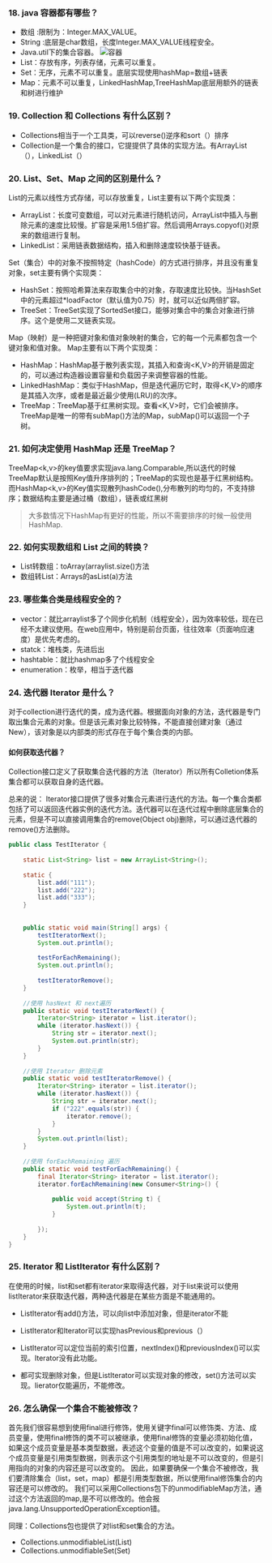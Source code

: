 ### 18. java 容器都有哪些？
- 数组 :限制为：Integer.MAX_VALUE。
- String :底层是char数组，长度Integer.MAX_VALUE线程安全。
- Java.util下的集合容器。
![容器](https://pic4.zhimg.com/80/v2-e015e094a5f1daca2507e094c3698d4f_hd.jpg "容器")
- List：存放有序，列表存储，元素可以重复。
- Set：无序，元素不可以重复。底层实现使用hashMap=数组+链表
- Map：元素不可以重复，LinkedHashMap,TreeHashMap底层用额外的链表和树进行维护
### 19. Collection 和 Collections 有什么区别？
- Collections相当于一个工具类，可以reverse()逆序和sort（）排序
- Collection是一个集合的接口，它提提供了具体的实现方法。有ArrayList（），LinkedList（）
### 20. List、Set、Map 之间的区别是什么？
List的元素以线性方式存储，可以存放重复，List主要有以下两个实现类：
- ArrayList：长度可变数组，可以对元素进行随机访问，ArrayList中插入与删除元素的速度比较慢。扩容是采用1.5倍扩容。然后调用Arrays.copyof()对原来的数组进行复制。
- LinkedList：采用链表数据结构，插入和删除速度较快基于链表。

Set（集合）中的对象不按照特定（hashCode）的方式进行排序，并且没有重复对象，set主要有俩个实现类：
- HashSet：按照哈希算法来存取集合中的对象，存取速度比较快。当HashSet中的元素超过*loadFactor（默认值为0.75）时，就可以近似两倍扩容。
- TreeSet：TreeSet实现了SortedSet接口，能够对集合中的集合对象进行排序。这个是使用二叉链表实现。
   
Map（映射）是一种把键对象和值对象映射的集合，它的每一个元素都包含一个键对象和值对象。 Map主要有以下两个实现类：
- HashMap：HashMap基于散列表实现，其插入和查询<K,V>的开销是固定的，可以通过构造器设置容量和负载因子来调整容器的性能。
- LinkedHashMap：类似于HashMap，但是迭代遍历它时，取得<K,V>的顺序是其插入次序，或者是最近最少使用(LRU)的次序。
- TreeMap：TreeMap基于红黑树实现。查看<K,V>时，它们会被排序。TreeMap是唯一的带有subMap()方法的Map，subMap()可以返回一个子树。
### 21. 如何决定使用 HashMap 还是 TreeMap？
TreeMap<k,v>的key值要求实现java.lang.Comparable,所以迭代的时候TreeMap默认是按照Key值升序排列的；TreeMap的实现也是基于红黑树结构。而HashMap<k,v>的Key值实现散列hashCode(),分布散列的均匀的，不支持排序；数据结构主要是通过桶（数组），链表或红黑树
> 大多数情况下HashMap有更好的性能，所以不需要排序的时候一般使用HashMap.    
### 22. 如何实现数组和 List 之间的转换？
- List转数组：toArray(arraylist.size()方法
- 数组转List：Arrays的asList(a)方法    
### 23. 哪些集合类是线程安全的？
- vector：就比arraylist多了个同步化机制（线程安全），因为效率较低，现在已经不太建议使用。在web应用中，特别是前台页面，往往效率（页面响应速度）是优先考虑的。
- statck：堆栈类，先进后出
- hashtable：就比hashmap多了个线程安全
- enumeration：枚举，相当于迭代器    
### 24. 迭代器 Iterator 是什么？
对于collection进行迭代的类，成为迭代器。根据面向对象的方法，迭代器是专门取出集合元素的对象。但是该元素对象比较特殊，不能直接创建对象（通过New），该对象是以内部类的形式存在于每个集合类的内部。   
#### 如何获取迭代器？
Collection接口定义了获取集合迭代器的方法（Iterator）所以所有Colletion体系集合都可以获取自身的迭代器。

总来的说：
Iterator接口提供了很多对集合元素进行迭代的方法。每一个集合类都包括了可以返回迭代器实例的迭代方法。迭代器可以在迭代过程中删除底层集合的元素，但是不可以直接调用集合的remove(Object obj)删除，可以通过迭代器的remove()方法删除。
```java
public class TestIterator {
	
	static List<String> list = new ArrayList<String>();
	
	static {
		list.add("111");
		list.add("222");
		list.add("333");
	}
	
 
	public static void main(String[] args) {
		testIteratorNext();
		System.out.println();
		
		testForEachRemaining();
		System.out.println();
		
		testIteratorRemove();
	}
	
	//使用 hasNext 和 next遍历 
	public static void testIteratorNext() {
		Iterator<String> iterator = list.iterator();
		while (iterator.hasNext()) {
			String str = iterator.next();
			System.out.println(str);
		}
	}
	
	//使用 Iterator 删除元素 
	public static void testIteratorRemove() {
		Iterator<String> iterator = list.iterator();
		while (iterator.hasNext()) {
			String str = iterator.next();
			if ("222".equals(str)) {
				iterator.remove();
			}
		}
		System.out.println(list);
	}
	
	//使用 forEachRemaining 遍历
	public static void testForEachRemaining() {
		final Iterator<String> iterator = list.iterator();
		iterator.forEachRemaining(new Consumer<String>() {
 
			public void accept(String t) {
				System.out.println(t);
			}
			
		});
	}
}

```
### 25. Iterator 和 ListIterator 有什么区别？
在使用的时候，list和set都有iterator来取得迭代器，对于list来说可以使用listIterator来获取迭代器，两种迭代器是在某些方面是不能通用的。

- ListIterator有add()方法，可以向list中添加对象，但是iterator不能

- ListIterator和Iterator可以实现hasPrevious和previous（）

- ListIterator可以定位当前的索引位置，nextIndex()和previousIndex()可以实现。Iterator没有此功能。
- 都可实现删除对象，但是ListIterator可以实现对象的修改，set()方法可以实现。Iierator仅能遍历，不能修改。
### 26. 怎么确保一个集合不能被修改？
首先我们很容易想到使用final进行修饰，使用关键字final可以修饰类、方法、成员变量，使用final修饰的类不可以被继承，使用final修饰的变量必须初始化值，如果这个成员变量是基本类型数据，表述这个变量的值是不可以改变的，如果说这个成员变量是引用类型数据，则表示这个引用类型的地址是不可以改变的，但是引用指向的对象的内容还是可以改变的。
因此，如果要确保一个集合不被修改，我们要清除集合（list，set，map）都是引用类型数据，所以使用final修饰集合的内容还是可以修改的。
我们可以采用Collections包下的unmodifiableMap方法，通过这个方法返回的map,是不可以修改的。他会报 java.lang.UnsupportedOperationException错。

同理：Collections包也提供了对list和set集合的方法。
- Collections.unmodifiableList(List)
- Collections.unmodifiableSet(Set)

